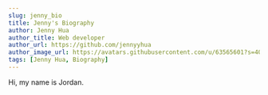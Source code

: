 ```yaml
---
slug: jenny_bio
title: Jenny's Biography
author: Jenny Hua
author_title: Web developer
author_url: https://github.com/jennyyhua
author_image_url: https://avatars.githubusercontent.com/u/63565601?s=400&v=4
tags: [Jenny Hua, Biography]
---
```


Hi, my name is Jordan.
